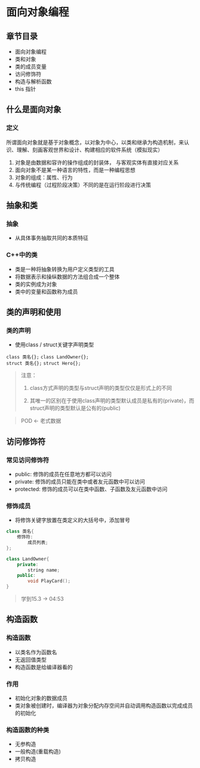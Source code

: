 # 面向对象编程

## 章节目录

* 面向对象编程
* 类和对象
* 类的成员变量
* 访问修饰符
* 构造与解析函数
* this 指针

## 什么是面向对象

### 定义

所谓面向对象就是基于对象概念，以对象为中心，以类和继承为构造机制，来认识、理解、刻画客观世界和设计、构建相应的软件系统（模拟现实）

1. 对象是由数据和容许的操作组成的封装体， 与客观实体有直接对应关系
2. 面向对象不是某一种语言的特性，而是一种编程思想
3. 对象的组成：属性、行为
4. 与传统编程（过程阶段决策）不同的是在运行阶段进行决策

## 抽象和类

### 抽象

* 从具体事务抽取共同的本质特征

### C++中的类

* 类是一种将抽象转换为用户定义类型的工具
* 将数据表示和操纵数据的方法组合成一个整体
* 类的实例成为对象
* 类中的变量和函数称为成员

## 类的声明和使用

### 类的声明

* 使用class / struct关键字声明类型

`class 类名{};`
`class LandOwner{};`
\
`struct 类名{};`
`struct Hero{};`

> 注意：
>
> 1. class方式声明的类型与struct声明的类型仅仅是形式上的不同
>
> 2. 其唯一的区别在于使用class声明的类型默认成员是私有的(private)，而struct声明的类型默认是公有的(public)


> POD <- 老式数据

## 访问修饰符

### 常见访问修饰符

* public: 修饰的成员在任意地方都可以访问
* private: 修饰的成员只能在类中或者友元函数中可以访问
* protected: 修饰的成员可以在类中函数、子函数及友元函数中访问

### 修饰成员

* 将修饰关键字放置在类定义的大括号中，添加冒号

```cpp
class 类名{
    修饰符:
        成员列表;
};
```

```cpp
class LandOwner{
    private:
        string name;
    public:
        void PlayCard();
}
```
> 学到15.3 -> 04:53











## 构造函数

### 构造函数

* 以类名作为函数名
* 无返回值类型
* 构造函数是给编译器看的

### 作用

* 初始化对象的数据成员
* 类对象被创建时，编译器为对象分配内存空间并自动调用构造函数以完成成员的初始化

### 构造函数的种类

* 无参构造
* 一般构造(重载构造)
* 拷贝构造


